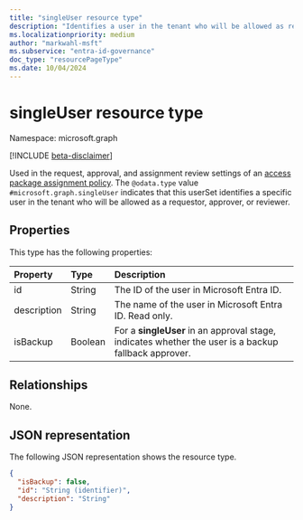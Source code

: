 ```yaml
---
title: "singleUser resource type"
description: "Identifies a user in the tenant who will be allowed as requestor, approver, or reviewer."
ms.localizationpriority: medium
author: "markwahl-msft"
ms.subservice: "entra-id-governance"
doc_type: "resourcePageType"
ms.date: 10/04/2024
---
```


# singleUser resource type

Namespace: microsoft.graph

[!INCLUDE [beta-disclaimer](../../includes/beta-disclaimer.md)]

Used in the request, approval, and assignment review settings of an [access package assignment policy](accesspackageassignmentpolicy.md). The  `@odata.type` value `#microsoft.graph.singleUser` indicates that this userSet identifies a specific user in the tenant who will be allowed as a requestor, approver, or reviewer.

## Properties

This type has the following properties:

| Property                     | Type                      | Description |
| :--------------------------- | :------------------------ | :---------- |
| id |String | The ID of the user in Microsoft Entra ID. |
| description |String | The name of the user in Microsoft Entra ID. Read only. |
| isBackup | Boolean | For a **singleUser** in an approval stage, indicates whether the user is a backup fallback approver. |

## Relationships

None.

## JSON representation

The following JSON representation shows the resource type.

<!-- {
  "blockType": "resource",
  "optionalProperties": [

  ],
  "@odata.type": "microsoft.graph.singleUser",
  "baseType": "microsoft.graph.userSet"
}-->

```json
{
  "isBackup": false,
  "id": "String (identifier)",
  "description": "String"
}
```


<!-- uuid: 16cd6b66-4b1a-43a1-adaf-3a886856ed98
2019-02-04 14:57:30 UTC -->
<!-- {
  "type": "#page.annotation",
  "description": "singleUser complex type",
  "keywords": "",
  "section": "documentation",
  "tocPath": ""
}-->
